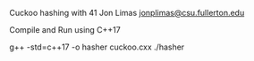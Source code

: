 Cuckoo hashing with 41
Jon Limas jonplimas@csu.fullerton.edu

Compile and Run using C++17

g++ -std=c++17 -o hasher cuckoo.cxx
./hasher
